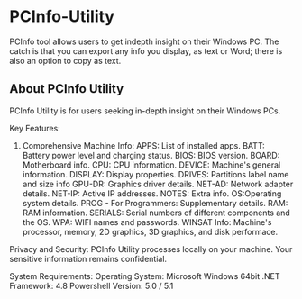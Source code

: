 # PCInfo-Utility
PCInfo tool allows users to get indepth insight on their Windows PC. The catch is that you can export any info you display, as text or Word; there is also an option to copy as text.

About PCInfo Utility
-------------------------------------------------

PCInfo Utility is for users seeking in-depth insight on their Windows PCs.

Key Features:
1. Comprehensive Machine Info:
APPS: List of installed apps.
BATT: Battery power level and charging status.
BIOS: BIOS version.
BOARD: Motherboard info.
CPU: CPU information.
DEVICE: Machine's general information. 
DISPLAY: Display properties.
DRIVES: Partitions label name and size info
GPU-DR: Graphics driver details.
NET-AD: Network adapter details.
NET-IP: Active IP addresses.
NOTES: Extra info.
OS:Operating system details.
PROG - For Programmers: Supplementary details.
RAM: RAM information.
SERIALS: Serial numbers of different components and the OS.
WPA: WIFI names and passwords.
WINSAT Info: Machine's processor, memory, 2D graphics, 3D graphics, and disk performace.

Privacy and Security:
PCInfo Utility processes locally on your machine. Your sensitive information remains confidential.

System Requirements:
Operating System: Microsoft Windows 64bit
.NET Framework: 4.8
Powershell Version: 5.0 / 5.1

